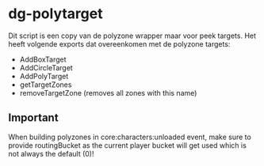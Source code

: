 # dg-polytarget

Dit script is een copy van de polyzone wrapper maar voor peek targets. Het heeft volgende exports dat overeenkomen met
de polyzone targets:

- AddBoxTarget
- AddCircleTarget
- AddPolyTarget
- getTargetZones
- removeTargetZone (removes all zones with this name)

## Important
When building polyzones in core:characters:unloaded event, make sure to provide routingBucket as the current player bucket will get used which is not always the default (0)!